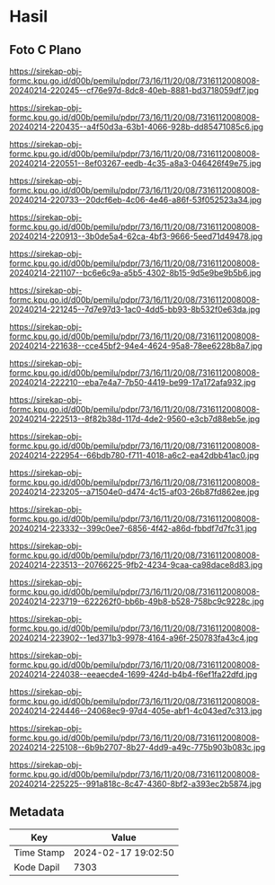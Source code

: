 # Hasil

## Foto C Plano

https://sirekap-obj-formc.kpu.go.id/d00b/pemilu/pdpr/73/16/11/20/08/7316112008008-20240214-220245--cf76e97d-8dc8-40eb-8881-bd3718059df7.jpg

https://sirekap-obj-formc.kpu.go.id/d00b/pemilu/pdpr/73/16/11/20/08/7316112008008-20240214-220435--a4f50d3a-63b1-4066-928b-dd85471085c6.jpg

https://sirekap-obj-formc.kpu.go.id/d00b/pemilu/pdpr/73/16/11/20/08/7316112008008-20240214-220551--8ef03267-eedb-4c35-a8a3-046426f49e75.jpg

https://sirekap-obj-formc.kpu.go.id/d00b/pemilu/pdpr/73/16/11/20/08/7316112008008-20240214-220733--20dcf6eb-4c06-4e46-a86f-53f052523a34.jpg

https://sirekap-obj-formc.kpu.go.id/d00b/pemilu/pdpr/73/16/11/20/08/7316112008008-20240214-220913--3b0de5a4-62ca-4bf3-9666-5eed71d49478.jpg

https://sirekap-obj-formc.kpu.go.id/d00b/pemilu/pdpr/73/16/11/20/08/7316112008008-20240214-221107--bc6e6c9a-a5b5-4302-8b15-9d5e9be9b5b6.jpg

https://sirekap-obj-formc.kpu.go.id/d00b/pemilu/pdpr/73/16/11/20/08/7316112008008-20240214-221245--7d7e97d3-1ac0-4dd5-bb93-8b532f0e63da.jpg

https://sirekap-obj-formc.kpu.go.id/d00b/pemilu/pdpr/73/16/11/20/08/7316112008008-20240214-221638--cce45bf2-94e4-4624-95a8-78ee6228b8a7.jpg

https://sirekap-obj-formc.kpu.go.id/d00b/pemilu/pdpr/73/16/11/20/08/7316112008008-20240214-222210--eba7e4a7-7b50-4419-be99-17a172afa932.jpg

https://sirekap-obj-formc.kpu.go.id/d00b/pemilu/pdpr/73/16/11/20/08/7316112008008-20240214-222513--8f82b38d-117d-4de2-9560-e3cb7d88eb5e.jpg

https://sirekap-obj-formc.kpu.go.id/d00b/pemilu/pdpr/73/16/11/20/08/7316112008008-20240214-222954--66bdb780-f711-4018-a6c2-ea42dbb41ac0.jpg

https://sirekap-obj-formc.kpu.go.id/d00b/pemilu/pdpr/73/16/11/20/08/7316112008008-20240214-223205--a71504e0-d474-4c15-af03-26b87fd862ee.jpg

https://sirekap-obj-formc.kpu.go.id/d00b/pemilu/pdpr/73/16/11/20/08/7316112008008-20240214-223332--399c0ee7-6856-4f42-a86d-fbbdf7d7fc31.jpg

https://sirekap-obj-formc.kpu.go.id/d00b/pemilu/pdpr/73/16/11/20/08/7316112008008-20240214-223513--20766225-9fb2-4234-9caa-ca98dace8d83.jpg

https://sirekap-obj-formc.kpu.go.id/d00b/pemilu/pdpr/73/16/11/20/08/7316112008008-20240214-223719--622262f0-bb6b-49b8-b528-758bc9c9228c.jpg

https://sirekap-obj-formc.kpu.go.id/d00b/pemilu/pdpr/73/16/11/20/08/7316112008008-20240214-223902--1ed371b3-9978-4164-a96f-250783fa43c4.jpg

https://sirekap-obj-formc.kpu.go.id/d00b/pemilu/pdpr/73/16/11/20/08/7316112008008-20240214-224038--eeaecde4-1699-424d-b4b4-f6ef1fa22dfd.jpg

https://sirekap-obj-formc.kpu.go.id/d00b/pemilu/pdpr/73/16/11/20/08/7316112008008-20240214-224446--24068ec9-97d4-405e-abf1-4c043ed7c313.jpg

https://sirekap-obj-formc.kpu.go.id/d00b/pemilu/pdpr/73/16/11/20/08/7316112008008-20240214-225108--6b9b2707-8b27-4dd9-a49c-775b903b083c.jpg

https://sirekap-obj-formc.kpu.go.id/d00b/pemilu/pdpr/73/16/11/20/08/7316112008008-20240214-225225--991a818c-8c47-4360-8bf2-a393ec2b5874.jpg


## Metadata

| Key        | Value               |
| ---------- | ------------------- |
| Time Stamp | 2024-02-17 19:02:50 |
| Kode Dapil | 7303                |



